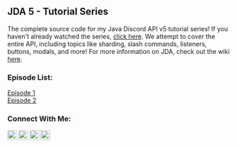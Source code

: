 ## JDA 5 - Tutorial Series
The complete source code for my Java Discord API v5 tutorial series! If you haven't already watched the series, [click here](https://www.youtube.com/TechnoVisionTV). We attempt to cover the entire API, including topics like sharding, slash commands, listeners, buttons, modals, and more! For more information on JDA, check out the wiki [here](https://jda.wiki/introduction/jda/).

### Episode List:

[Episode 1](https://github.com/TechnoVisionDev/JDA-Tutorial/tree/Tutorials/EP1) <br />
[Episode 2](https://github.com/TechnoVisionDev/JDA-Tutorial/tree/Tutorials/EP2) <br />

### Connect With Me:

[<img align="left" alt="TechnoVisionTV | YouTube" width="22px" src="https://cdn.jsdelivr.net/npm/simple-icons@v3/icons/youtube.svg" />][youtube]
[<img align="left" alt="TechnoVisionTV | Twitter" width="22px" src="https://cdn.jsdelivr.net/npm/simple-icons@v3/icons/twitter.svg" />][twitter]
[<img align="left" alt="tomm.peters | Instagram" width="22px" src="https://cdn.jsdelivr.net/npm/simple-icons@v3/icons/instagram.svg" />][instagram]
[<img align="left" alt="TechnoVision | Instagram" width="22px" src="https://cdn.jsdelivr.net/npm/simple-icons@v3/icons/discord.svg" />][discord]
<br />

[youtube]: https://youtube.com/TechnoVisionTV
[twitter]: https://twitter.com/TechnoVisionTV
[instagram]: https://instagram.com/tomm.peters
[discord]: https://discord.gg/EJuZutMeDK
